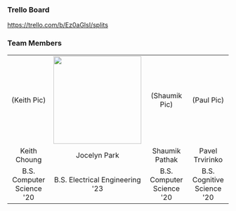 ### Trello Board
https://trello.com/b/Ez0aGlsI/splits

### Team Members
| | | | |
| :---: | :---: | :---: | :---: |
| (Keith Pic)| <img src = "https://github.com/ECS189E/project-w21-splits/blob/main/Pictures/Jocelyn%20Park.png" width="200"> | (Shaumik Pic) | (Paul Pic) |
| Keith Choung | Jocelyn Park | Shaumik Pathak | Pavel Trvirinko |
| B.S. Computer Science '20 | B.S. Electrical Engineering '23 | B.S. Computer Science '20 | B.S. Cognitive Science '20 |









